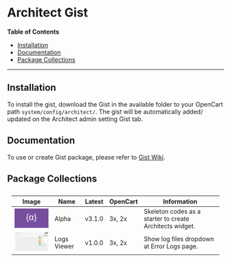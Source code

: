 # Architect Gist 

**Table of Contents**

* [Installation](#installation)
* [Documentation](#documentation)
* [Package Collections](#package-collections)

***

## Installation

To install the gist, download the Gist in the available folder to your OpenCart path `system/config/architect/`. The gist will be automatically added/ updated on the Architect admin setting Gist tab.

## Documentation

To use or create Gist package, please refer to [Gist Wiki](https://github.com/iSenseLabs/architect/wiki/Gists).

## Package Collections

<table style="padding:10px">
    <thead>
        <tr>
            <th align="center">Image</th>
            <th>Name</th>
            <th>Latest</th>
            <th>OpenCart</th>
            <th>Information</th>
        </tr>
    </thead>
    <tbody>
        <tr>
            <td><img src="./images/alpha.png"  alt="1" width="160px"</td>
            <td>Alpha</td>
            <td>v3.1.0</td>
            <td>3x, 2x</td>
            <td>Skeleton codes as a starter to create Architects widget.</td>
        </tr>
        <tr>
            <td><img src="./images/logs-viewer.png"  alt="1" width="160px"</td>
            <td>Logs Viewer</td>
            <td>v1.0.0</td>
            <td>3x, 2x</td>
            <td>Show log files dropdown at Error Logs page.</td>
        </tr>
    </tbody>
</table>
